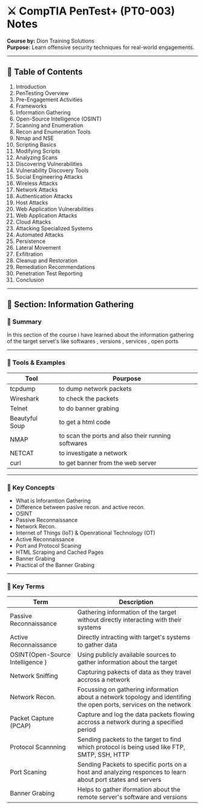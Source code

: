 
# ⚔️ CompTIA PenTest+ (PT0-003) Notes  
**Course by:** Dion Training Solutions  
**Purpose:** Learn offensive security techniques for real-world engagements.

---

## 📘 Table of Contents

1. Introduction  
2. PenTesting Overview  
3. Pre-Engagement Activities  
4. Frameworks  
5. Information Gathering  
6. Open-Source Intelligence (OSINT)  
7. Scanning and Enumeration  
8. Recon and Enumeration Tools  
9. Nmap and NSE  
10. Scripting Basics  
11. Modifying Scripts  
12. Analyzing Scans  
13. Discovering Vulnerabilities  
14. Vulnerability Discovery Tools  
15. Social Engineering Attacks  
16. Wireless Attacks  
17. Network Attacks  
18. Authentication Attacks  
19. Host Attacks  
20. Web Application Vulnerabilities  
21. Web Application Attacks  
22. Cloud Attacks  
23. Attacking Specialized Systems  
24. Automated Attacks  
25. Persistence  
26. Lateral Movement  
27. Exfiltration  
28. Cleanup and Restoration  
29. Remediation Recommendations  
30. Penetration Test Reporting  
31. Conclusion  

---

## 🧠 Section: Information Gathering

### 🔹 Summary  
In this section of the course i have learned about the information gathering of the target servet's like softwares , versions , services , open ports 

---

### 🧰 Tools & Examples  
| Tool | Pourpose |
|------|-----|
| tcpdump |   to dump network packets   |
| Wireshark |   to check the packets   | 
| Telnet |   to do banner grabing |
| Beautyful Soup  |   to get a html code    |
| NMAP     |   to scan the ports and also their running softwares    |
|  NETCAT    |   to investigate a network   |
|  curl    |   to get banner from the web server   |


---

### 🔑 Key Concepts  
- What is Inforamtion Gathering
- Difference between pasive recon. and active recon.
- OSINT
- Passive Reconnaissance
- Network Recon.
- Internet of Things (IoT) & Openrational Technology (OT)
- Active Reconnaissance
- Port and Protocol Scaning 
- HTML Scraping and Cached Pages
- Banner Grabing
- Practical of the Banner Grabing

---

### 📌 Key Terms  
| Term | Description |
|------|-------------|
| Passive Reconnaissance | Gathering information of the target without directly interacting with their systems |
| Active Reconnaissance     |  Directly intracting with target's systems to gather data           |
| OSINT(Open-Source Intelligence )     |  Using publicly available sources to gather information about the target            |
| Network Sniffing     |   Capturing pakects of data as they travel accross a network          |
| Network Recon.     |  Focussing on gathering information about a network topology and identifing the open ports, services on the network            |
| Packet Capture (PCAP)     |      Capture and log the data packets flowing accross a network during a specified period       |
| Protocol Scannning     |     Sending packets to the target to find which protocol is being used like FTP, SMTP, SSH, HTTP        |
| Port Scaning     |      Sending Packets to specific ports on a host and analyzing responces to learn about port states and servers       |
|   Banner Grabing   |      Helps to gather iformation about the remote server's software and versions       |


